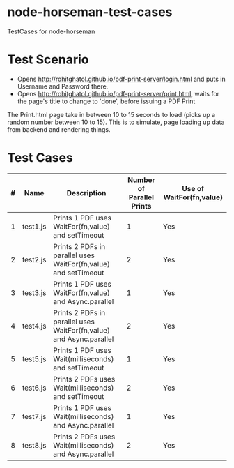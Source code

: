 # node-horseman-test-cases
TestCases for node-horseman

# Test Scenario

* Opens http://rohitghatol.github.io/pdf-print-server/login.html and puts in Username and Password there. 
* Opens http://rohitghatol.github.io/pdf-print-server/print.html, waits for the page's title to change to 'done', before issuing a PDF Print

The Print.html page take in between 10 to 15 seconds to load (picks up a random number between 10 to 15). This is to simulate, page loading up data from backend and rendering things.

# Test Cases
|#   | Name | Description | Number of Parallel Prints   | Use of WaitFor(fn,value)   | 
|---|---|---|---|---|
| 1 |test1.js   |Prints 1 PDF uses WaitFor(fn,value) and setTimeout  | 1  | Yes  |   |
| 2 |test2.js   |Prints 2 PDFs in parallel uses WaitFor(fn,value) and setTimeout  | 2  | Yes  |   |
| 3 |test3.js   |Prints 1 PDF uses WaitFor(fn,value) and Async.parallel  | 1  | Yes  |   |
| 4 |test4.js   |Prints 2 PDFs in parallel uses WaitFor(fn,value) and Async.parallel  | 2  | Yes  |   |
| 5 |test5.js   |Prints 1 PDF uses Wait(milliseconds) and setTimeout  | 1  | Yes  |   |
| 6 |test6.js   |Prints 2 PDFs uses Wait(milliseconds) and setTimeout  | 2  | Yes  |   |
| 7 |test7.js   |Prints 1 PDF uses Wait(milliseconds) and Async.parallel  | 1  | Yes  |   |
| 8 |test8.js   |Prints 2 PDFs uses Wait(milliseconds) and Async.parallel  | 2  | Yes  |   |
